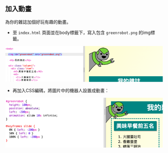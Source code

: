 ## 加入動畫

為你的雜誌加個好玩有趣的動畫。

+ 至 `index.html` 頁面並在body標籤下，寫入包含 `greenrobot.png` 的img標籤。

![截圖](images/magazine-animation-image.png)

+ 再加入CSS編碼，將圖片中的機器人設置成動畫：

![截圖](images/magazine-animation-css.png)